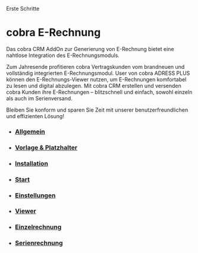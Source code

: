 Erste Schritte

# cobra E-Rechnung 

Das cobra CRM AddOn zur Generierung von E-Rechnung bietet eine nahtlose Integration des E-Rechnungsmoduls. 

Zum Jahresende profitieren cobra Vertragskunden vom brandneuen und vollständig integrierten E-Rechnungsmodul. User von cobra ADRESS PLUS können den E-Rechnungs-Viewer nutzen, um E-Rechnungen komfortabel zu lesen und digital abzulegen. Mit cobra CRM erstellen und versenden cobra Kunden ihre E-Rechnungen – blitzschnell und einfach, sowohl einzeln als auch im Serienversand.

Bleiben Sie konform und sparen Sie Zeit mit unserer benutzerfreundlichen und effizienten Lösung!
 
* ### [Allgemein](./Allgemeines.md)

* ### [Vorlage & Platzhalter](./Vorlage+Platzhalter.md)

* ### [Installation](./Installation.md)

* ### [Start](./Start.md)

* ### [Einstellungen](./Einstellungen.md)

* ### [Viewer](./Viewer.md)

* ### [Einzelrechnung](./Einzelrechnung.md)

* ### [Serienrechnung](./Serienrechnung.md)
 
